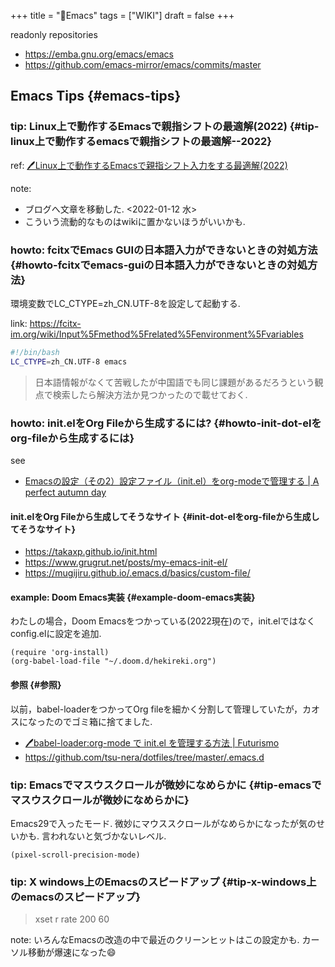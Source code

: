 +++
title = "📝Emacs"
tags = ["WIKI"]
draft = false
+++

readonly repositories

-   <https://emba.gnu.org/emacs/emacs>
-   <https://github.com/emacs-mirror/emacs/commits/master>


## Emacs Tips {#emacs-tips}


### tip: Linux上で動作するEmacsで親指シフトの最適解(2022) {#tip-linux上で動作するemacsで親指シフトの最適解--2022}

ref: [🖊Linux上で動作するEmacsで親指シフト入力をする最適解(2022)](https://futurismo.biz/how-to-input-oyayubishift-in-emacs-2022/)

note:

-   ブログへ文章を移動した. <span class="timestamp-wrapper"><span class="timestamp">&lt;2022-01-12 水&gt;</span></span>
-   こういう流動的なものはwikiに置かないほうがいいかも.


### howto: fcitxでEmacs GUIの日本語入力ができないときの対処方法 {#howto-fcitxでemacs-guiの日本語入力ができないときの対処方法}

環境変数でLC\_CTYPE=zh\_CN.UTF-8を設定して起動する.

link: <https://fcitx-im.org/wiki/Input%5Fmethod%5Frelated%5Fenvironment%5Fvariables>

```sh
#!/bin/bash
LC_CTYPE=zh_CN.UTF-8 emacs
```

> 日本語情報がなくて苦戦したが中国語でも同じ課題があるだろうという観点で検索したら解決方法か見つかったので載せておく.


### howto: init.elをOrg Fileから生成するには? {#howto-init-dot-elをorg-fileから生成するには}

see

-   [Emacsの設定（その2）設定ファイル（init.el）をorg-modeで管理する | A perfect autumn day](https://taipapamotohus.com/post/init%5Forg/)


#### init.elをOrg Fileから生成してそうなサイト {#init-dot-elをorg-fileから生成してそうなサイト}

-   <https://takaxp.github.io/init.html>
-   <https://www.grugrut.net/posts/my-emacs-init-el/>
-   <https://mugijiru.github.io/.emacs.d/basics/custom-file/>


#### example: Doom Emacs実装 {#example-doom-emacs実装}

わたしの場合，Doom Emacsをつかっている(2022現在)ので，init.elではなくconfig.elに設定を追加.

```emacs-lisp
(require 'org-install)
(org-babel-load-file "~/.doom.d/hekireki.org")
```


#### 参照 {#参照}

以前，babel-loaderをつかってOrg fileを細かく分割して管理していたが，カオスになったのでゴミ箱に捨てました.

-   [🖊babel-loader:org-mode で init.el を管理する方法 | Futurismo](https://futurismo.biz/archives/6057/)
-   <https://github.com/tsu-nera/dotfiles/tree/master/.emacs.d>


### tip: Emacsでマスウスクロールが微妙になめらかに {#tip-emacsでマスウスクロールが微妙になめらかに}

Emacs29で入ったモード.
微妙にマウススクロールがなめらかになったが気のせいかも. 言われないと気づかないレベル.

```emacs-lisp
(pixel-scroll-precision-mode)
```


### tip: X windows上のEmacsのスピードアップ {#tip-x-windows上のemacsのスピードアップ}

> xset r rate 200 60

note: いろんなEmacsの改造の中で最近のクリーンヒットはこの設定かも. カーソル移動が爆速になった😄
